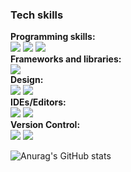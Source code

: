 ### Tech skills  
**Programming skills:**  
![](https://shields.io/badge/-HTML5-orange) 
![](https://shields.io/badge/-CSS3-blue) 
![](https://shields.io/badge/-JavaScript-yellow)   
**Frameworks and libraries:**  
![](https://shields.io/badge/-Sass-ff69b4)  
**Design:**   
![](https://shields.io/badge/-Figma-important) 
![](https://shields.io/badge/-Canva-9cf)  
**IDEs/Editors:**  
![](https://shields.io/badge/-Visual_Studio_Code-informational) 
![](https://shields.io/badge/-Sublime_Text-inactive)  
**Version Control:**   
![](https://shields.io/badge/-Git-orange) 
![](https://shields.io/badge/-GitHub-inactive)

<!-- https://github.com/Ileriayo/markdown-badges -->

![Anurag's GitHub stats](https://github-readme-stats.vercel.app/api?username=Anna12god&show_icons=true&theme=radical)
